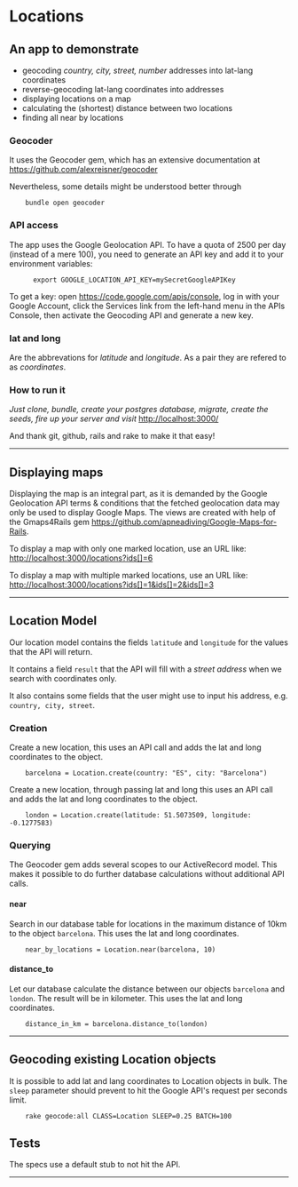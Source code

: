 # Locations

## An app to demonstrate

* geocoding *country, city, street, number* addresses into lat-lang coordinates
* reverse-geocoding lat-lang coordinates into addresses
* displaying locations on a map
* calculating the (shortest) distance between two locations
* finding all near by locations

### Geocoder

It uses the Geocoder gem, which has an extensive documentation at <https://github.com/alexreisner/geocoder>

Nevertheless, some details might be understood better through

        bundle open geocoder

### API access

The app uses the Google Geolocation API. To have a quota of 2500 per day (instead of a mere 100), you need to generate an API key and add it to your environment variables:

          export GOOGLE_LOCATION_API_KEY=mySecretGoogleAPIKey

To get a key: open <https://code.google.com/apis/console>, log in with your Google Account, click the Services link from the left-hand menu in the APIs Console, then activate the Geocoding API and generate a new key.

### lat and long

Are the abbrevations for _latitude_ and _longitude_. As a pair they are refered to as _coordinates_.

### How to run it

*Just clone, bundle, create your postgres database, migrate, create the seeds, fire up your server and visit* <http://localhost:3000/>

And thank git, github, rails and rake to make it that easy!

---

## Displaying maps

Displaying the map is an integral part, as it is demanded by the Google Geolocation API terms & conditions that the fetched geolocation data may only be used to display Google Maps. The views are created with help of the Gmaps4Rails gem <https://github.com/apneadiving/Google-Maps-for-Rails>.

To display a map with only one marked location, use an URL like: <http://localhost:3000/locations?ids[]=6>

To display a map with multiple marked locations, use an URL like: <http://localhost:3000/locations?ids[]=1&ids[]=2&ids[]=3>

---

## Location Model

Our location model contains the fields `latitude` and `longitude` for the values that the API will return.

It contains a field `result` that the API will fill with a _street address_ when we search with coordinates only.

It also contains some fields that the user might use to input his address, e.g. `country, city, street`.

### Creation

Create a new location, this uses an API call and adds the lat and long coordinates to the object.

        barcelona = Location.create(country: "ES", city: "Barcelona")

Create a new location, through passing lat and long  this uses an API call and adds the lat and long coordinates to the object.

        london = Location.create(latitude: 51.5073509, longitude: -0.1277583)

### Querying

The Geocoder gem adds several scopes to our ActiveRecord model. This makes it possible to do further database calculations without additional API calls.

#### near

Search in our database table for locations in the maximum distance of 10km to the object `barcelona`. This uses the lat and long coordinates.

        near_by_locations = Location.near(barcelona, 10)

#### distance_to

Let our database calculate the distance between our objects `barcelona` and `london`. The result will be in kilometer. This uses the lat and long coordinates.

        distance_in_km = barcelona.distance_to(london)

---

## Geocoding existing Location objects

It is possible to add lat and lang coordinates to Location objects in bulk. The `sleep` parameter should prevent to hit the Google API's request per seconds limit.

        rake geocode:all CLASS=Location SLEEP=0.25 BATCH=100

## Tests

The specs use a default stub to not hit the API.

---
